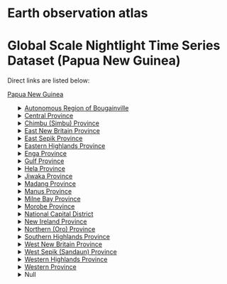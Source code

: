 # Earth observation atlas
 # Global Scale Nightlight Time Series Dataset (Papua New Guinea)
Direct links are listed below:

<a href="https://eoatlas-nightlight.s3.amazonaws.com/eoatlas-monthly-nightlight-00133.csv">Papua New Guinea</a>
<ul>
<details>
<summary><a href="https://eoatlas-nightlight.s3.amazonaws.com/eoatlas-monthly-nightlight-02284.csv">Autonomous Region of Bougainville</a></summary>
<ul>
<ol>
<li><a href="https://eoatlas-nightlight.s3.amazonaws.com/eoatlas-monthly-nightlight-36321.csv">Central Bougainville District</a></li><li><a href="https://eoatlas-nightlight.s3.amazonaws.com/eoatlas-monthly-nightlight-36371.csv">North Bougainville District</a></li><li><a href="https://eoatlas-nightlight.s3.amazonaws.com/eoatlas-monthly-nightlight-36384.csv">South Bougainville District</a></li></ul>
</ol>
</details>
<details>
<summary><a href="https://eoatlas-nightlight.s3.amazonaws.com/eoatlas-monthly-nightlight-02285.csv">Central Province</a></summary>
<ul>
<ol>
<li><a href="https://eoatlas-nightlight.s3.amazonaws.com/eoatlas-monthly-nightlight-36313.csv">Abau District</a></li><li><a href="https://eoatlas-nightlight.s3.amazonaws.com/eoatlas-monthly-nightlight-36328.csv">Goilala District</a></li><li><a href="https://eoatlas-nightlight.s3.amazonaws.com/eoatlas-monthly-nightlight-36340.csv">Kairuku - Hiri District</a></li><li><a href="https://eoatlas-nightlight.s3.amazonaws.com/eoatlas-monthly-nightlight-36380.csv">Rigo District</a></li></ul>
</ol>
</details>
<details>
<summary><a href="https://eoatlas-nightlight.s3.amazonaws.com/eoatlas-monthly-nightlight-02286.csv">Chimbu (Simbu) Province</a></summary>
<ul>
<ol>
<li><a href="https://eoatlas-nightlight.s3.amazonaws.com/eoatlas-monthly-nightlight-36322.csv">Chuave District</a></li><li><a href="https://eoatlas-nightlight.s3.amazonaws.com/eoatlas-monthly-nightlight-36330.csv">Gumine District</a></li><li><a href="https://eoatlas-nightlight.s3.amazonaws.com/eoatlas-monthly-nightlight-36343.csv">Karimui/Nomane District</a></li><li><a href="https://eoatlas-nightlight.s3.amazonaws.com/eoatlas-monthly-nightlight-36346.csv">Kerowagi District</a></li><li><a href="https://eoatlas-nightlight.s3.amazonaws.com/eoatlas-monthly-nightlight-36353.csv">Kundiawa/Gembogl District</a></li><li><a href="https://eoatlas-nightlight.s3.amazonaws.com/eoatlas-monthly-nightlight-36382.csv">Sina Sina Yonggomugl District</a></li></ul>
</ol>
</details>
<details>
<summary><a href="https://eoatlas-nightlight.s3.amazonaws.com/eoatlas-monthly-nightlight-02287.csv">East New Britain Province</a></summary>
<ul>
<ol>
<li><a href="https://eoatlas-nightlight.s3.amazonaws.com/eoatlas-monthly-nightlight-36327.csv">Gazelle District</a></li><li><a href="https://eoatlas-nightlight.s3.amazonaws.com/eoatlas-monthly-nightlight-36349.csv">Kokopo District</a></li><li><a href="https://eoatlas-nightlight.s3.amazonaws.com/eoatlas-monthly-nightlight-36377.csv">Pomio District</a></li></ul>
</ol>
</details>
<details>
<summary><a href="https://eoatlas-nightlight.s3.amazonaws.com/eoatlas-monthly-nightlight-02288.csv">East Sepik Province</a></summary>
<ul>
<ol>
<li><a href="https://eoatlas-nightlight.s3.amazonaws.com/eoatlas-monthly-nightlight-36316.csv">Ambunti/Drekikier District</a></li><li><a href="https://eoatlas-nightlight.s3.amazonaws.com/eoatlas-monthly-nightlight-36318.csv">Angoram District</a></li><li><a href="https://eoatlas-nightlight.s3.amazonaws.com/eoatlas-monthly-nightlight-36359.csv">Maprik District</a></li><li><a href="https://eoatlas-nightlight.s3.amazonaws.com/eoatlas-monthly-nightlight-36397.csv">Wewak District</a></li><li><a href="https://eoatlas-nightlight.s3.amazonaws.com/eoatlas-monthly-nightlight-36398.csv">Wosera Gawi District</a></li><li><a href="https://eoatlas-nightlight.s3.amazonaws.com/eoatlas-monthly-nightlight-36399.csv">Yangoru Saussia District</a></li></ul>
</ol>
</details>
<details>
<summary><a href="https://eoatlas-nightlight.s3.amazonaws.com/eoatlas-monthly-nightlight-02289.csv">Eastern Highlands Province</a></summary>
<ul>
<ol>
<li><a href="https://eoatlas-nightlight.s3.amazonaws.com/eoatlas-monthly-nightlight-36323.csv">Daulo District</a></li><li><a href="https://eoatlas-nightlight.s3.amazonaws.com/eoatlas-monthly-nightlight-36329.csv">Goroka District</a></li><li><a href="https://eoatlas-nightlight.s3.amazonaws.com/eoatlas-monthly-nightlight-36331.csv">Henganofi District</a></li><li><a href="https://eoatlas-nightlight.s3.amazonaws.com/eoatlas-monthly-nightlight-36339.csv">Kainanatu District</a></li><li><a href="https://eoatlas-nightlight.s3.amazonaws.com/eoatlas-monthly-nightlight-36356.csv">Lufa District</a></li><li><a href="https://eoatlas-nightlight.s3.amazonaws.com/eoatlas-monthly-nightlight-36375.csv">Obura/Wonenara District</a></li><li><a href="https://eoatlas-nightlight.s3.amazonaws.com/eoatlas-monthly-nightlight-36376.csv">Okapa District</a></li><li><a href="https://eoatlas-nightlight.s3.amazonaws.com/eoatlas-monthly-nightlight-36392.csv">Unggai/Benna District</a></li></ul>
</ol>
</details>
<details>
<summary><a href="https://eoatlas-nightlight.s3.amazonaws.com/eoatlas-monthly-nightlight-02290.csv">Enga Province</a></summary>
<ul>
<ol>
<li><a href="https://eoatlas-nightlight.s3.amazonaws.com/eoatlas-monthly-nightlight-36341.csv">Kandep District</a></li><li><a href="https://eoatlas-nightlight.s3.amazonaws.com/eoatlas-monthly-nightlight-36351.csv">Kompiam District</a></li><li><a href="https://eoatlas-nightlight.s3.amazonaws.com/eoatlas-monthly-nightlight-36355.csv">Lagaip/Pogera District</a></li><li><a href="https://eoatlas-nightlight.s3.amazonaws.com/eoatlas-monthly-nightlight-36395.csv">Wabag District</a></li><li><a href="https://eoatlas-nightlight.s3.amazonaws.com/eoatlas-monthly-nightlight-36396.csv">Wapenamanda District</a></li></ul>
</ol>
</details>
<details>
<summary><a href="https://eoatlas-nightlight.s3.amazonaws.com/eoatlas-monthly-nightlight-02291.csv">Gulf Province</a></summary>
<ul>
<ol>
</ul>
</ol>
</details>
<details>
<summary><a href="https://eoatlas-nightlight.s3.amazonaws.com/eoatlas-monthly-nightlight-02292.csv">Hela Province</a></summary>
<ul>
<ol>
<li><a href="https://eoatlas-nightlight.s3.amazonaws.com/eoatlas-monthly-nightlight-36350.csv">Komo/Magarima District</a></li><li><a href="https://eoatlas-nightlight.s3.amazonaws.com/eoatlas-monthly-nightlight-36352.csv">Koroba/Kopiago District</a></li><li><a href="https://eoatlas-nightlight.s3.amazonaws.com/eoatlas-monthly-nightlight-36389.csv">Tari/Pori District</a></li></ul>
</ol>
</details>
<details>
<summary><a href="https://eoatlas-nightlight.s3.amazonaws.com/eoatlas-monthly-nightlight-02293.csv">Jiwaka Province</a></summary>
<ul>
<ol>
<li><a href="https://eoatlas-nightlight.s3.amazonaws.com/eoatlas-monthly-nightlight-36317.csv">Anglimp/South Waghi District</a></li><li><a href="https://eoatlas-nightlight.s3.amazonaws.com/eoatlas-monthly-nightlight-36336.csv">Jimi District</a></li><li><a href="https://eoatlas-nightlight.s3.amazonaws.com/eoatlas-monthly-nightlight-36373.csv">North Waghi District</a></li></ul>
</ol>
</details>
<details>
<summary><a href="https://eoatlas-nightlight.s3.amazonaws.com/eoatlas-monthly-nightlight-02294.csv">Madang Province</a></summary>
<ul>
<ol>
<li><a href="https://eoatlas-nightlight.s3.amazonaws.com/eoatlas-monthly-nightlight-36319.csv">Bogia District</a></li><li><a href="https://eoatlas-nightlight.s3.amazonaws.com/eoatlas-monthly-nightlight-36357.csv">Madang District</a></li><li><a href="https://eoatlas-nightlight.s3.amazonaws.com/eoatlas-monthly-nightlight-36364.csv">Middle Ramu District</a></li><li><a href="https://eoatlas-nightlight.s3.amazonaws.com/eoatlas-monthly-nightlight-36379.csv">Rai Coast District</a></li><li><a href="https://eoatlas-nightlight.s3.amazonaws.com/eoatlas-monthly-nightlight-36386.csv">Sumkar District</a></li><li><a href="https://eoatlas-nightlight.s3.amazonaws.com/eoatlas-monthly-nightlight-36393.csv">Usino Bundi District</a></li></ul>
</ol>
</details>
<details>
<summary><a href="https://eoatlas-nightlight.s3.amazonaws.com/eoatlas-monthly-nightlight-02295.csv">Manus Province</a></summary>
<ul>
<ol>
<li><a href="https://eoatlas-nightlight.s3.amazonaws.com/eoatlas-monthly-nightlight-36358.csv">Manus District</a></li></ul>
</ol>
</details>
<details>
<summary><a href="https://eoatlas-nightlight.s3.amazonaws.com/eoatlas-monthly-nightlight-02296.csv">Milne Bay Province</a></summary>
<ul>
<ol>
<li><a href="https://eoatlas-nightlight.s3.amazonaws.com/eoatlas-monthly-nightlight-36315.csv">Alotau District</a></li></ul>
</ol>
</details>
<details>
<summary><a href="https://eoatlas-nightlight.s3.amazonaws.com/eoatlas-monthly-nightlight-02297.csv">Morobe Province</a></summary>
<ul>
<ol>
<li><a href="https://eoatlas-nightlight.s3.amazonaws.com/eoatlas-monthly-nightlight-36320.csv">Bulolo District</a></li><li><a href="https://eoatlas-nightlight.s3.amazonaws.com/eoatlas-monthly-nightlight-36326.csv">Finschafen District</a></li><li><a href="https://eoatlas-nightlight.s3.amazonaws.com/eoatlas-monthly-nightlight-36332.csv">Huon District</a></li><li><a href="https://eoatlas-nightlight.s3.amazonaws.com/eoatlas-monthly-nightlight-36337.csv">Kabwum District</a></li><li><a href="https://eoatlas-nightlight.s3.amazonaws.com/eoatlas-monthly-nightlight-36354.csv">Lae District</a></li><li><a href="https://eoatlas-nightlight.s3.amazonaws.com/eoatlas-monthly-nightlight-36360.csv">Markham District</a></li><li><a href="https://eoatlas-nightlight.s3.amazonaws.com/eoatlas-monthly-nightlight-36362.csv">Menyamya District</a></li><li><a href="https://eoatlas-nightlight.s3.amazonaws.com/eoatlas-monthly-nightlight-36369.csv">Nawae District</a></li></ul>
</ol>
</details>
<details>
<summary><a href="https://eoatlas-nightlight.s3.amazonaws.com/eoatlas-monthly-nightlight-02298.csv">National Capital District</a></summary>
<ul>
<ol>
<li><a href="https://eoatlas-nightlight.s3.amazonaws.com/eoatlas-monthly-nightlight-36368.csv">National Capital District</a></li></ul>
</ol>
</details>
<details>
<summary><a href="https://eoatlas-nightlight.s3.amazonaws.com/eoatlas-monthly-nightlight-02299.csv">New Ireland Province</a></summary>
<ul>
<ol>
</ul>
</ol>
</details>
<details>
<summary><a href="https://eoatlas-nightlight.s3.amazonaws.com/eoatlas-monthly-nightlight-02300.csv">Northern (Oro) Province</a></summary>
<ul>
<ol>
<li><a href="https://eoatlas-nightlight.s3.amazonaws.com/eoatlas-monthly-nightlight-36334.csv">Ijivitari District</a></li><li><a href="https://eoatlas-nightlight.s3.amazonaws.com/eoatlas-monthly-nightlight-36383.csv">Sohe District</a></li></ul>
</ol>
</details>
<details>
<summary><a href="https://eoatlas-nightlight.s3.amazonaws.com/eoatlas-monthly-nightlight-02301.csv">Southern Highlands Province</a></summary>
<ul>
<ol>
<li><a href="https://eoatlas-nightlight.s3.amazonaws.com/eoatlas-monthly-nightlight-36333.csv">Ialibu/Pangia District</a></li><li><a href="https://eoatlas-nightlight.s3.amazonaws.com/eoatlas-monthly-nightlight-36335.csv">Imbonggu District</a></li><li><a href="https://eoatlas-nightlight.s3.amazonaws.com/eoatlas-monthly-nightlight-36338.csv">Kagua/Erave District</a></li><li><a href="https://eoatlas-nightlight.s3.amazonaws.com/eoatlas-monthly-nightlight-36361.csv">Mendi/Munihu District</a></li><li><a href="https://eoatlas-nightlight.s3.amazonaws.com/eoatlas-monthly-nightlight-36370.csv">Nipa/Kutubu District</a></li></ul>
</ol>
</details>
<details>
<summary><a href="https://eoatlas-nightlight.s3.amazonaws.com/eoatlas-monthly-nightlight-02302.csv">West New Britain Province</a></summary>
<ul>
<ol>
<li><a href="https://eoatlas-nightlight.s3.amazonaws.com/eoatlas-monthly-nightlight-36342.csv">Kandrian/Gloucester District</a></li><li><a href="https://eoatlas-nightlight.s3.amazonaws.com/eoatlas-monthly-nightlight-36387.csv">Talasea District</a></li></ul>
</ol>
</details>
<details>
<summary><a href="https://eoatlas-nightlight.s3.amazonaws.com/eoatlas-monthly-nightlight-02303.csv">West Sepik (Sandaun) Province</a></summary>
<ul>
<ol>
</ul>
</ol>
</details>
<details>
<summary><a href="https://eoatlas-nightlight.s3.amazonaws.com/eoatlas-monthly-nightlight-02304.csv">Western Highlands Province</a></summary>
<ul>
<ol>
<li><a href="https://eoatlas-nightlight.s3.amazonaws.com/eoatlas-monthly-nightlight-36324.csv">Dei District</a></li><li><a href="https://eoatlas-nightlight.s3.amazonaws.com/eoatlas-monthly-nightlight-36365.csv">Mt Hagen District</a></li><li><a href="https://eoatlas-nightlight.s3.amazonaws.com/eoatlas-monthly-nightlight-36366.csv">Mul/Baiyer District</a></li><li><a href="https://eoatlas-nightlight.s3.amazonaws.com/eoatlas-monthly-nightlight-36388.csv">Tambul/Nebilyer District</a></li></ul>
</ol>
</details>
<details>
<summary><a href="https://eoatlas-nightlight.s3.amazonaws.com/eoatlas-monthly-nightlight-02305.csv">Western Province</a></summary>
<ul>
<ol>
<li><a href="https://eoatlas-nightlight.s3.amazonaws.com/eoatlas-monthly-nightlight-36363.csv">Middle Fly District</a></li><li><a href="https://eoatlas-nightlight.s3.amazonaws.com/eoatlas-monthly-nightlight-36372.csv">North Fly District</a></li><li><a href="https://eoatlas-nightlight.s3.amazonaws.com/eoatlas-monthly-nightlight-36385.csv">South Fly District</a></li></ul>
</ol>
</details>
<details>
<summary>Null</summary>
<ul>
<ol>
<li><a href="https://eoatlas-nightlight.s3.amazonaws.com/eoatlas-monthly-nightlight-36314.csv">Aitape/Lumi District</a></li><li><a href="https://eoatlas-nightlight.s3.amazonaws.com/eoatlas-monthly-nightlight-36325.csv">Esa'ala District</a></li><li><a href="https://eoatlas-nightlight.s3.amazonaws.com/eoatlas-monthly-nightlight-36344.csv">Kavieng District</a></li><li><a href="https://eoatlas-nightlight.s3.amazonaws.com/eoatlas-monthly-nightlight-36345.csv">Kerema District</a></li><li><a href="https://eoatlas-nightlight.s3.amazonaws.com/eoatlas-monthly-nightlight-36347.csv">Kikori District</a></li><li><a href="https://eoatlas-nightlight.s3.amazonaws.com/eoatlas-monthly-nightlight-36348.csv">Kiriwina-Goodenough District</a></li><li><a href="https://eoatlas-nightlight.s3.amazonaws.com/eoatlas-monthly-nightlight-36367.csv">Namatanai District</a></li><li><a href="https://eoatlas-nightlight.s3.amazonaws.com/eoatlas-monthly-nightlight-36374.csv">Nuku District</a></li><li><a href="https://eoatlas-nightlight.s3.amazonaws.com/eoatlas-monthly-nightlight-36378.csv">Rabaul District</a></li><li><a href="https://eoatlas-nightlight.s3.amazonaws.com/eoatlas-monthly-nightlight-36381.csv">Samarai-Murua District</a></li><li><a href="https://eoatlas-nightlight.s3.amazonaws.com/eoatlas-monthly-nightlight-36390.csv">Tawae/Siassi District</a></li><li><a href="https://eoatlas-nightlight.s3.amazonaws.com/eoatlas-monthly-nightlight-36391.csv">Telefomin District</a></li><li><a href="https://eoatlas-nightlight.s3.amazonaws.com/eoatlas-monthly-nightlight-36394.csv">Vanimo/Green River District</a></li></ul>
</ol>
</details>
